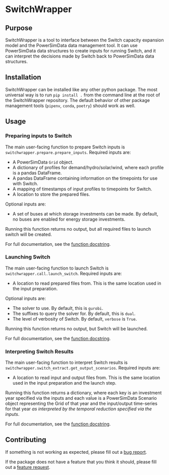 # SwitchWrapper

## Purpose

SwitchWrapper is a tool to interface between the Switch capacity expansion model and the
PowerSimData data management tool.
It can use PowerSimData data structures to create inputs for running Switch, and it can
interpret the decisions made by Switch back to PowerSimData data structures.

## Installation

SwitchWrapper can be installed like any other python package.
The most universal way is to run `pip install .` from the command line at the root of
the SwitchWrapper repository.
The default behavior of other package management tools (`pipenv`, `conda`, `poetry`)
should work as well.

## Usage

### Preparing inputs to Switch

The main user-facing function to prepare Switch inputs is
`switchwrapper.prepare.prepare_inputs`. Required inputs are:
- A PowerSimData `Grid` object.
- A dictionary of profiles for demand/hydro/solar/wind, where each profile is a pandas
DataFrame.
- A pandas DataFrame containing information on the timepoints for use with Switch.
- A mapping of timestamps of input profiles to timepoints for Switch.
- A location to store the prepared files.

Optional inputs are:
- A set of buses at which storage investments can be made. By default, no buses are
enabled for energy storage investments.

Running this function returns no output, but all required files to launch switch will be
created.

For full documentation, see the
[function docstring](https://github.com/Breakthrough-Energy/SwitchWrapper/blob/develop/switchwrapper/prepare.py).

### Launching Switch

The main user-facing function to launch Switch is `switchwrapper.call.launch_switch`.
Required inputs are:
- A location to read prepared files from. This is the same location used in the input
preparation.

Optional inputs are:
- The solver to use. By default, this is `gurobi`.
- The suffixes to query the solver for. By default, this is `dual`.
- The level of verbosity of Switch. By default, `verbose` is `True`.

Running this function returns no output, but Switch will be launched.

For full documentation, see the
[function docstring](https://github.com/Breakthrough-Energy/SwitchWrapper/blob/develop/switchwrapper/call.py).

### Interpreting Switch Results

The main user-facing function to interpret Switch results is
`switchwrapper.switch_extract.get_output_scenarios`. Required inputs are:
- A location to read input and output files from. This is the same location used in the
input preparation and the launch step.

Running this function returns a dictionary, where each key is an investment year
specified via the inputs and each value is a PowerSimData Scenario object representing
the Grid of that year and the input/output time-series for that year _as interpreted by
the temporal reduction specified via the inputs_.

For full documentation, see the
[function docstring](https://github.com/Breakthrough-Energy/SwitchWrapper/blob/develop/switchwrapper/switch_extract.py).

## Contributing

If something is not working as expected, please fill out a
[bug report](https://github.com/Breakthrough-Energy/SwitchWrapper/issues/new?labels=bug&template=bug_report.md).

If the package does not have a feature that you think it should, please fill out a
[feature request](https://github.com/Breakthrough-Energy/SwitchWrapper/issues/new?labels=feature+request&template=feature_request.md).
